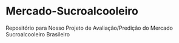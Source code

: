 # Mercado-Sucroalcooleiro
Repositório para Nosso Projeto de Avaliação/Predição do Mercado Sucroalcooleiro Brasileiro
